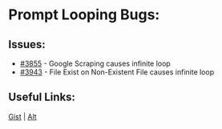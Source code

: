 [gist]:https://gist.github.com/anonhostpi/97d4bb3e9535c92b8173fae704b76264#file-_topics-0017-bugs-agents-looping-other-md
[source]:https://github.com/anonhostpi/AUTOGPT.TRACKERS/blob/main/TOPICS/0017.BUGS/AGENTS/LOOPING/OTHER.md
# Prompt Looping Bugs:
## Issues:
- [#3855][3855] - Google Scraping causes infinite loop
- [#3943][3943] - File Exist on Non-Existent File causes infinite loop

## Useful Links:
[Gist][gist] | [Alt][source]

[3855]:https://github.com/Significant-Gravitas/Auto-GPT/issues/3855
[3943]:https://github.com/Significant-Gravitas/Auto-GPT/issues/3943